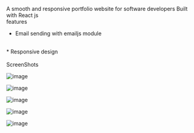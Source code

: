 A smooth and responsive portfolio website for software developers Built with React js
<br>
features
<br>
* Email sending with emailjs module
<br>
* Responsive design 
<br>
<br>
ScreenShots
<br>
  


![image](https://github.com/pavanb0/portfoliodemo/assets/96296445/65873486-c21c-45dc-b396-fbe94b4c532a)
<br>

![image](https://github.com/pavanb0/portfoliodemo/assets/96296445/83f1ad54-6254-4c39-a143-0968417b380c)
<br>

![image](https://github.com/pavanb0/portfoliodemo/assets/96296445/00685d06-670f-4e78-b5ff-91d6f90fb9c9)
<br>

![image](https://github.com/pavanb0/portfoliodemo/assets/96296445/499930ef-a865-4fa9-bafe-adc1f74abdfe)
<br>

![image](https://github.com/pavanb0/portfoliodemo/assets/96296445/8f05fe34-e7a1-4a16-bd12-ba62eb00cd20)


